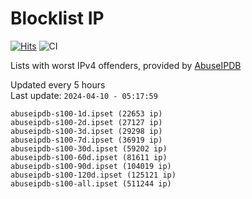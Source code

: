 # Blocklist IP

[![Hits](https://hits.seeyoufarm.com/api/count/incr/badge.svg?url=https%3A%2F%2Fgithub.com%2Fborestad%2Fblocklist-ip%2F&count_bg=%2379C83D&title_bg=%23555555&icon=&icon_color=%23E7E7E7&title=hits&edge_flat=false)](https://hits.seeyoufarm.com)  ![CI](https://img.shields.io/github/workflow/status/borestad/blocklist-ip/CI?style=flat-square)

Lists with worst IPv4 offenders, provided by [AbuseIPDB](https://www.abuseipdb.com/)

<!-- FOOTER-PLACEHOLDER -->
Updated every 5 hours<br>
Last update: `2024-04-10 - 05:17:59`
```
abuseipdb-s100-1d.ipset (22653 ip)
abuseipdb-s100-2d.ipset (27127 ip)
abuseipdb-s100-3d.ipset (29298 ip)
abuseipdb-s100-7d.ipset (36919 ip)
abuseipdb-s100-30d.ipset (59202 ip)
abuseipdb-s100-60d.ipset (81611 ip)
abuseipdb-s100-90d.ipset (104019 ip)
abuseipdb-s100-120d.ipset (125121 ip)
abuseipdb-s100-all.ipset (511244 ip)
```
